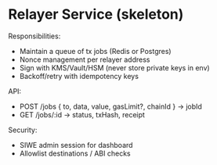 # Relayer Service (skeleton)

Responsibilities:
- Maintain a queue of tx jobs (Redis or Postgres)
- Nonce management per relayer address
- Sign with KMS/Vault/HSM (never store private keys in env)
- Backoff/retry with idempotency keys

API:
- POST /jobs { to, data, value, gasLimit?, chainId } -> jobId
- GET /jobs/:id -> status, txHash, receipt

Security:
- SIWE admin session for dashboard
- Allowlist destinations / ABI checks


